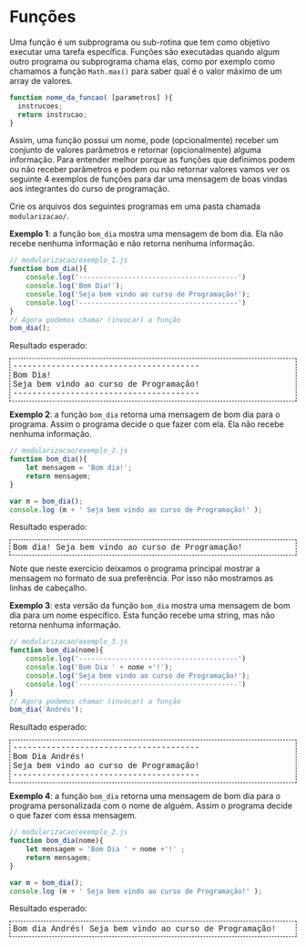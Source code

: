 # Funções

Uma função é um subprograma ou sub-rotina que tem como objetivo executar uma tarefa específica. Funções são executadas quando algum outro programa ou subprograma chama elas, como por exemplo como chamamos a função `Math.max()` para saber qual é o valor máximo de um array de valores.

```javascript
function nome_da_funcao( [parametros] ){
  instrucoes;
  return instrucao;
}
```

Assim, uma função possui um nome, pode (opcionalmente) receber um conjunto de valores parâmetros e retornar (opcionalmente) alguma informação. Para entender melhor porque as funções que definimos podem ou não receber parâmetros e podem ou não retornar valores vamos ver os seguinte 4 exemplos de funções para dar uma mensagem de boas vindas aos integrantes do curso de programação.

Crie os arquivos dos seguintes programas em uma pasta chamada `modularizacao/`.

**Exemplo 1**: a função `bom_dia` mostra uma mensagem de bom dia. Ela não recebe nenhuma informação e não retorna nenhuma informação.

```javascript
// modularizacao/exemplo_1.js
function bom_dia(){
    console.log('---------------------------------------')
    console.log('Bom Dia!');
    console.log('Seja bem vindo ao curso de Programação!');
    console.log('---------------------------------------')
}
// Agora podemos chamar (invocar) a função
bom_dia();
```

Resultado esperado:

<div style="border: 1px dashed black; padding: 5px; font-family: courier">
---------------------------------------<br>
Bom Dia!<br>
Seja bem vindo ao curso de Programação!<br>
---------------------------------------<br>
</div>


**Exemplo 2**: a função `bom_dia` retorna uma mensagem de bom dia para o programa. Assim o programa decide o que fazer com ela. Ela não recebe nenhuma informação.

```javascript
// modularizacao/exemplo_2.js
function bom_dia(){
    let mensagem = 'Bom dia!';
    return mensagem;    
}

var m = bom_dia();
console.log (m + ' Seja bem vindo ao curso de Programação!' );
```

Resultado esperado:

<div style="border: 1px dashed black; padding: 5px; font-family: courier">
Bom dia! Seja bem vindo ao curso de Programação!<br>
</div>

Note que neste exercício deixamos o programa principal mostrar a mensagem no formato de sua preferência. Por isso não mostramos as linhas de cabeçalho.

**Exemplo 3**: esta versão da função `bom_dia` mostra uma mensagem de bom dia para um nome específico. Esta função recebe uma string, mas não retorna nenhuma informação.

```javascript
// modularizacao/exemplo_3.js
function bom_dia(nome){
    console.log('---------------------------------------')
    console.log('Bom Dia ' + nome +'!');
    console.log('Seja bem vindo ao curso de Programação!');
    console.log('---------------------------------------')
}
// Agora podemos chamar (invocar) a função
bom_dia('Andrés');
```

Resultado esperado:
<div style="border: 1px dashed black; padding: 5px; font-family: courier">
---------------------------------------<br>
Bom Dia Andrés!<br>
Seja bem vindo ao curso de Programação!<br>
---------------------------------------<br>
</div>

**Exemplo 4**: a função `bom_dia` retorna uma mensagem de bom dia para o programa personalizada com o nome de alguém. Assim o programa decide o que fazer com essa mensagem.

```javascript
// modularizacao/exemplo_2.js
function bom_dia(nome){
    let mensagem = 'Bom Dia ' + nome +'!' ;
    return mensagem;    
}

var m = bom_dia();
console.log (m + ' Seja bem vindo ao curso de Programação!' );
```

Resultado esperado:

<div style="border: 1px dashed black; padding: 5px; font-family: courier">
Bom dia Andrés! Seja bem vindo ao curso de Programação!
</div>
